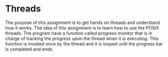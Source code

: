 # Threads
The purpose of this assignment is to get hands on threads and understand how it works. The idea of this assignment is to learn how to use the POSIX threads. The program have a function called progress monitor that is in charge of tracking the progress upon the thread when it is executing. This function is invoked once by the thread and it is looped until the progress bar is completed and ends.
